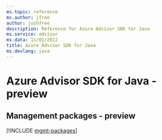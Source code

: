 ```yaml
---
ms.topic: reference
ms.author: jfree
author: joshfree
description: Reference for Azure Advisor SDK for Java
ms.service: advisor
ms.data: 11/01/2022
title: Azure Advisor SDK for Java
ms.devlang: java
---
```

# Azure Advisor SDK for Java - preview

## Management packages - preview
[!INCLUDE [mgmt-packages](advisor-mgmt-index.md)]